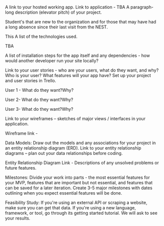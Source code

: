 
A link to your hosted working app.
Link to application - TBA
A paragraph-long description (elevator pitch) of your project.

Student's that are new to the organization and for those that may have had a long absence since their last visit from the NEST.

This
A list of the technologies used.

TBA


A list of installation steps for the app itself and any dependencies - how would another developer run your site locally?

Link to your user stories - who are your users, what do they want, and why?Who is your user? What features will your app have? Set up your project and user stories in Trello.

User 1 -
What do they want?Why?

User 2-
What do they want?Why?

User 3-
What do they want?Why?


Link to your wireframes – sketches of major views / interfaces in your application.

Wireframe link -


Data Models: Draw out the models and any associations for your project in an entity relationship diagram (ERD).
Link to your entity relationship diagrams – plan out your data relationships before coding.

Entity Relationship Diagram Link -
Descriptions of any unsolved problems or future features.




Milestones: Divide your work into parts - the most essential features for your MVP, features that are important but not essential, and features that can be saved for a later iteration. Create 3-5 major milestones with dates outlining when you expect essential features will be done.


Feasibility Study: If you're using an external API or scraping a website, make sure you can get that data. If you're using a new language, framework, or tool, go through its getting started tutorial. We will ask to see your results.

